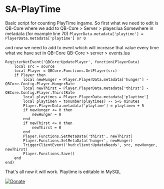 # SA-PlayTime

Basic script for counting PlayTime ingame. So first what we need to edit is QB-Core where we add to QB-Core > Server > player.lua
Somewhere in metadata (for example line 70)
```PlayerData.metadata['playtime'] = PlayerData.metadata['playtime'] or 0```

and now we need to add to event which will increase that value every time what we have set in QB-Core
QB-Core > server > events.lua
```
RegisterNetEvent('QBCore:UpdatePlayer', function(PlayerData)
    local src = source
    local Player = QBCore.Functions.GetPlayer(src)
    if Player then
        local newHunger = Player.PlayerData.metadata['hunger'] - QBCore.Config.Player.HungerRate
        local newThirst = Player.PlayerData.metadata['thirst'] - QBCore.Config.Player.ThirstRate
        local playtimes = Player.PlayerData.metadata['playtime']
        local playtimen = tonumber(playtimes) -- 5=5 minutes
        Player.PlayerData.metadata['playtime'] = playtimen + 5
        if newHunger <= 0 then
            newHunger = 0
        end
        if newThirst <= 0 then
            newThirst = 0
        end
        Player.Functions.SetMetaData('thirst', newThirst)
        Player.Functions.SetMetaData('hunger', newHunger)
        TriggerClientEvent('hud:client:UpdateNeeds', src, newHunger, newThirst)
        Player.Functions.Save()
    end
end)
```

That's all now it will work. Playtime is editable in MySQL

[![Donate](https://img.shields.io/badge/Donate-PayPal-green.svg)](RNQTX9PQA9WPC)

